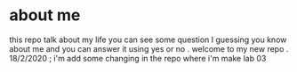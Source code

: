 # about me 
this repo talk about my life
you can see some question I guessing you know about me and you can answer it using yes or no .
welcome to my new repo .
18/2/2020 ; i'm add some changing in the repo where i'm make lab 03
